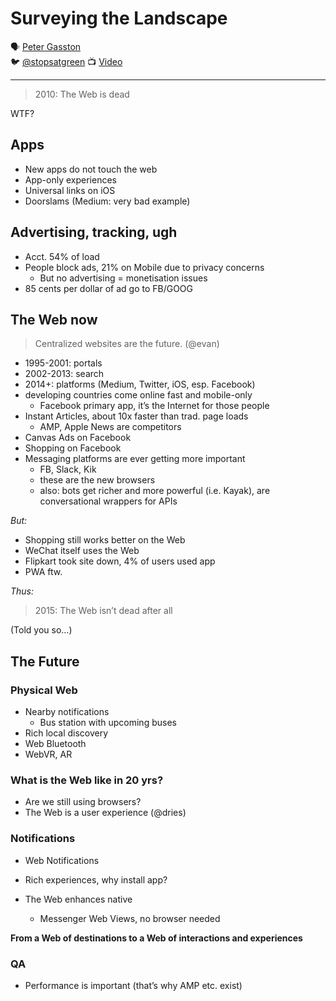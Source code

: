 # Surveying the Landscape

🗣 [Peter Gasston](https://about.me/petergasston)  
🐦 [@stopsatgreen](https://twitter.com/stopsatgreen)
📺 [Video](https://vimeo.com/194961226)

---

> 2010: The Web is dead

WTF?

## Apps

- New apps do not touch the web
- App-only experiences
- Universal links on iOS
- Doorslams (Medium: very bad example)

## Advertising, tracking, ugh

- Acct. 54% of load
- People block ads, 21% on Mobile due to privacy concerns
  - But no advertising = monetisation issues
- 85 cents per dollar of ad go to FB/GOOG

## The Web now

> Centralized websites are the future. (@evan)

- 1995-2001: portals
- 2002-2013: search
- 2014+: platforms (Medium, Twitter, iOS, esp. Facebook)
- developing countries come online fast and mobile-only
  - Facebook primary app, it’s the Internet for those people
- Instant Articles, about 10x faster than trad. page loads
  - AMP, Apple News are competitors
- Canvas Ads on Facebook
- Shopping on Facebook
- Messaging platforms are ever getting more important
  - FB, Slack, Kik
  - these are the new browsers
  - also: bots get richer and more powerful (i.e. Kayak), are conversational wrappers for APIs

*But:*

- Shopping still works better on the Web
- WeChat itself uses the Web
- Flipkart took site down, 4% of users used app
- PWA ftw.

*Thus:*

> 2015: The Web isn’t dead after all

(Told you so…)

## The Future

### Physical Web

- Nearby notifications
  - Bus station with upcoming buses
- Rich local discovery
- Web Bluetooth
- WebVR, AR

### What is the Web like in 20 yrs?

- Are we still using browsers?
- The Web is a user experience (@dries)

### Notifications

- Web Notifications
- Rich experiences, why install app?

- The Web enhances native
  - Messenger Web Views, no browser needed

**From a Web of destinations to a Web of interactions and experiences**

### QA

* Performance is important (that’s why AMP etc. exist)
